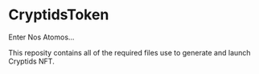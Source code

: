# CryptidsToken

Enter Nos Atomos...

This reposity contains all of the required files use to generate and launch Cryptids NFT.


